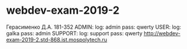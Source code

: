 # webdev-exam-2019-2
Герасименко Д.А. 181-352
ADMIN:
log: admin
pass: qwerty
USER:
log: galka
pass: admin
SUPPORT:
log: support
pass: qwerty
http://webdev-exam-2019-2.std-868.ist.mospolytech.ru
